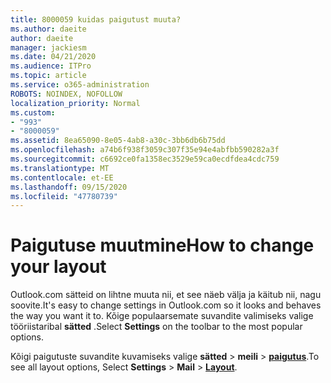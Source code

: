 ```yaml
---
title: 8000059 kuidas paigutust muuta?
ms.author: daeite
author: daeite
manager: jackiesm
ms.date: 04/21/2020
ms.audience: ITPro
ms.topic: article
ms.service: o365-administration
ROBOTS: NOINDEX, NOFOLLOW
localization_priority: Normal
ms.custom:
- "993"
- "8000059"
ms.assetid: 8ea65090-8e05-4ab8-a30c-3bb6db6b75dd
ms.openlocfilehash: a74b6f938f3059c307f35e94e4abfbb590282a3f
ms.sourcegitcommit: c6692ce0fa1358ec3529e59ca0ecdfdea4cdc759
ms.translationtype: MT
ms.contentlocale: et-EE
ms.lasthandoff: 09/15/2020
ms.locfileid: "47780739"
---
```

# <a name="how-to-change-your-layout"></a><span data-ttu-id="027db-102">Paigutuse muutmine</span><span class="sxs-lookup"><span data-stu-id="027db-102">How to change your layout</span></span>

<span data-ttu-id="027db-103">Outlook.com sätteid on lihtne muuta nii, et see näeb välja ja käitub nii, nagu soovite.</span><span class="sxs-lookup"><span data-stu-id="027db-103">It's easy to change settings in Outlook.com so it looks and behaves the way you want it to.</span></span> <span data-ttu-id="027db-104">Kõige populaarsemate suvandite valimiseks valige tööriistaribal **sätted** .</span><span class="sxs-lookup"><span data-stu-id="027db-104">Select **Settings** on the toolbar to the most popular options.</span></span>

<span data-ttu-id="027db-105">Kõigi paigutuste suvandite kuvamiseks valige **sätted**  >  **meili**  >  [**paigutus**](https://outlook.live.com/mail/options/mail/layout).</span><span class="sxs-lookup"><span data-stu-id="027db-105">To see all layout options, Select **Settings** > **Mail** > [**Layout**](https://outlook.live.com/mail/options/mail/layout).</span></span>
  